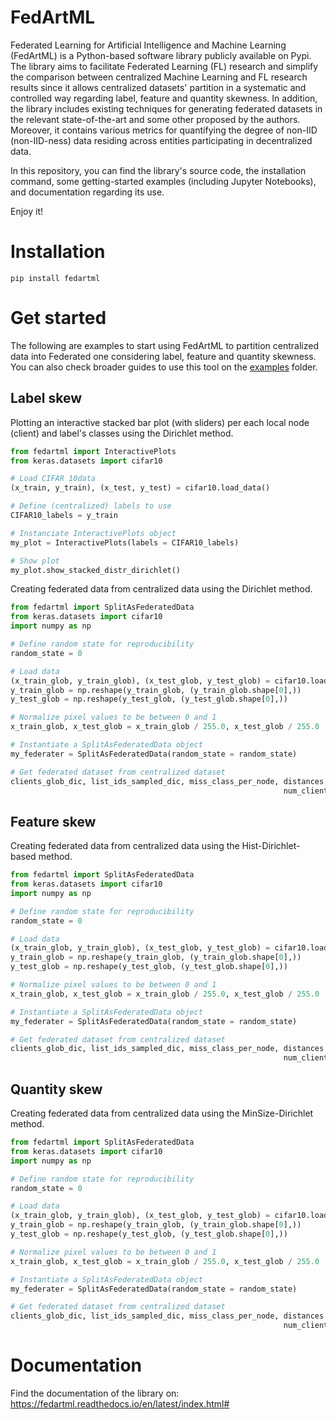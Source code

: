 # FedArtML
Federated Learning for Artificial Intelligence and Machine Learning (FedArtML) is a Python-based software library publicly available on Pypi. The library aims to facilitate Federated Learning (FL) research and simplify the comparison between centralized Machine Learning and FL research results since it allows centralized datasets' partition in a systematic and controlled way regarding label, feature and quantity skewness. In addition, the library includes existing techniques for generating federated datasets in the relevant state-of-the-art and some other proposed by the authors. Moreover, it contains various metrics for quantifying the degree of non-IID (non-IID-ness) data residing across entities participating in decentralized data.

In this repository, you can find the library's source code, the installation command, some getting-started examples (including Jupyter Notebooks), and documentation regarding its use.

Enjoy it!


# Installation
```
pip install fedartml
```

# Get started

The following are examples to start using FedArtML to partition centralized data into Federated one considering label, feature and quantity skewness. You can also check broader guides to use this tool on the [examples](https://github.com/Sapienza-University-Rome/FedArtML/tree/master/examples) folder.

## Label skew
Plotting an interactive stacked bar plot (with sliders) per each local node (client) and label's classes using the Dirichlet method.

```Python
from fedartml import InteractivePlots
from keras.datasets import cifar10

# Load CIFAR 10data
(x_train, y_train), (x_test, y_test) = cifar10.load_data()

# Define (centralized) labels to use 
CIFAR10_labels = y_train

# Instanciate InteractivePlots object
my_plot = InteractivePlots(labels = CIFAR10_labels)

# Show plot
my_plot.show_stacked_distr_dirichlet()
```
Creating federated data from centralized data using the Dirichlet method.

```Python
from fedartml import SplitAsFederatedData
from keras.datasets import cifar10
import numpy as np

# Define random state for reproducibility
random_state = 0

# Load data
(x_train_glob, y_train_glob), (x_test_glob, y_test_glob) = cifar10.load_data()
y_train_glob = np.reshape(y_train_glob, (y_train_glob.shape[0],))
y_test_glob = np.reshape(y_test_glob, (y_test_glob.shape[0],))

# Normalize pixel values to be between 0 and 1
x_train_glob, x_test_glob = x_train_glob / 255.0, x_test_glob / 255.0

# Instantiate a SplitAsFederatedData object
my_federater = SplitAsFederatedData(random_state = random_state)

# Get federated dataset from centralized dataset
clients_glob_dic, list_ids_sampled_dic, miss_class_per_node, distances = my_federater.create_clients(image_list = x_train_glob, label_list = y_train_glob, 
                                                             num_clients = 2, prefix_cli='Local_node', method = "dirichlet", alpha = 1)
```

## Feature skew
Creating federated data from centralized data using the Hist-Dirichlet-based method.

```Python
from fedartml import SplitAsFederatedData
from keras.datasets import cifar10
import numpy as np

# Define random state for reproducibility
random_state = 0

# Load data
(x_train_glob, y_train_glob), (x_test_glob, y_test_glob) = cifar10.load_data()
y_train_glob = np.reshape(y_train_glob, (y_train_glob.shape[0],))
y_test_glob = np.reshape(y_test_glob, (y_test_glob.shape[0],))

# Normalize pixel values to be between 0 and 1
x_train_glob, x_test_glob = x_train_glob / 255.0, x_test_glob / 255.0

# Instantiate a SplitAsFederatedData object
my_federater = SplitAsFederatedData(random_state = random_state)

# Get federated dataset from centralized dataset
clients_glob_dic, list_ids_sampled_dic, miss_class_per_node, distances = my_federater.create_clients(image_list = x_train_glob, label_list = y_train_glob, 
                                                             num_clients = 2, prefix_cli='Local_node', method="no-label-skew", feat_skew_method="hist-dirichlet", alpha_feat_split = 1)
```

## Quantity skew
Creating federated data from centralized data using the MinSize-Dirichlet method.

```Python
from fedartml import SplitAsFederatedData
from keras.datasets import cifar10
import numpy as np

# Define random state for reproducibility
random_state = 0

# Load data
(x_train_glob, y_train_glob), (x_test_glob, y_test_glob) = cifar10.load_data()
y_train_glob = np.reshape(y_train_glob, (y_train_glob.shape[0],))
y_test_glob = np.reshape(y_test_glob, (y_test_glob.shape[0],))

# Normalize pixel values to be between 0 and 1
x_train_glob, x_test_glob = x_train_glob / 255.0, x_test_glob / 255.0

# Instantiate a SplitAsFederatedData object
my_federater = SplitAsFederatedData(random_state = random_state)

# Get federated dataset from centralized dataset
clients_glob_dic, list_ids_sampled_dic, miss_class_per_node, distances = my_federater.create_clients(image_list = x_train_glob, label_list = y_train_glob, 
                                                             num_clients = 2, prefix_cli='Local_node', method = "no-label-skew", quant_skew_method="minsize-dirichlet", alpha_quant_split=1)
```



# Documentation
Find the documentation of the library on:
https://fedartml.readthedocs.io/en/latest/index.html#
